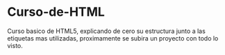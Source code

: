 # Curso-de-HTML
Curso basico de HTML5, explicando de cero su estructura junto a las etiquetas mas utilizadas, proximamente se subira un proyecto con todo lo visto.
